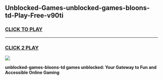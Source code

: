 
## Unblocked-Games-unblocked-games-bloons-td-Play-Free-v90ti
<h3>
<a href="https://premium76.site?title=unblocked-games-bloons-td&ref=22A">CLICK TO PLAY</a></h3>
<hr>

<h3>
<a href="https://premium76.site?title=unblocked-games-bloons-td&ref=22A">CLICK 2 PLAY</a>
  
</h3>

<a href="https://premium76.site?title=unblocked-games-bloons-td&ref=22A"><img src="https://clearcache.store/games.png"></a>


**unblocked-games-bloons-td games unblocked: Your Gateway to Fun and Accessible Online Gaming**

